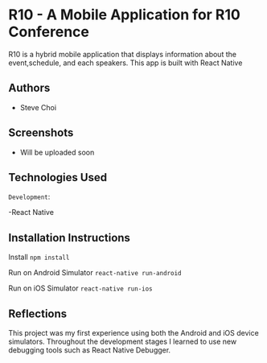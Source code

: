 # R10 - A Mobile Application for R10 Conference

R10 is a hybrid mobile application that displays information about the event,schedule, and each speakers. This app is built with React Native

## Authors

- Steve Choi

## Screenshots

- Will be uploaded soon

## Technologies Used

`Development`:

-React Native


## Installation Instructions

Install
`npm install`

Run on Android Simulator
`react-native run-android`

Run on iOS Simulator
`react-native run-ios`

## Reflections

This project was my first experience using both the Android and iOS device simulators. Throughout the development stages I learned to use new debugging tools such as React Native Debugger.
